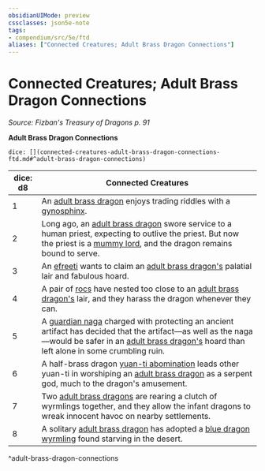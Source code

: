 ```yaml
---
obsidianUIMode: preview
cssclasses: json5e-note
tags:
- compendium/src/5e/ftd
aliases: ["Connected Creatures; Adult Brass Dragon Connections"]
---
```

# Connected Creatures; Adult Brass Dragon Connections
*Source: Fizban's Treasury of Dragons p. 91* 

**Adult Brass Dragon Connections**

`dice: [](connected-creatures-adult-brass-dragon-connections-ftd.md#^adult-brass-dragon-connections)`

| dice: d8 | Connected Creatures |
|----------|---------------------|
| 1 | An [adult brass dragon](/Systems/5e/bestiary/dragon/adult-brass-dragon.md) enjoys trading riddles with a [gynosphinx](/Systems/5e/bestiary/monstrosity/gynosphinx.md). |
| 2 | Long ago, an [adult brass dragon](/Systems/5e/bestiary/dragon/adult-brass-dragon.md) swore service to a human priest, expecting to outlive the priest. But now the priest is a [mummy lord](/Systems/5e/bestiary/undead/mummy-lord.md), and the dragon remains bound to serve. |
| 3 | An [efreeti](/Systems/5e/bestiary/elemental/efreeti.md) wants to claim an [adult brass dragon's](/Systems/5e/bestiary/dragon/adult-brass-dragon.md) palatial lair and fabulous hoard. |
| 4 | A pair of [rocs](/Systems/5e/bestiary/monstrosity/roc.md) have nested too close to an [adult brass dragon's](/Systems/5e/bestiary/dragon/adult-brass-dragon.md) lair, and they harass the dragon whenever they can. |
| 5 | A [guardian naga](/Systems/5e/bestiary/monstrosity/guardian-naga.md) charged with protecting an ancient artifact has decided that the artifact—as well as the naga—would be safer in an [adult brass dragon's](/Systems/5e/bestiary/dragon/adult-brass-dragon.md) hoard than left alone in some crumbling ruin. |
| 6 | A half-brass dragon [yuan-ti abomination](/Systems/5e/bestiary/monstrosity/yuan-ti-abomination.md) leads other yuan-ti in worshiping an [adult brass dragon](/Systems/5e/bestiary/dragon/adult-brass-dragon.md) as a serpent god, much to the dragon's amusement. |
| 7 | Two [adult brass dragons](/Systems/5e/bestiary/dragon/adult-brass-dragon.md) are rearing a clutch of wyrmlings together, and they allow the infant dragons to wreak innocent havoc on nearby settlements. |
| 8 | A solitary [adult brass dragon](/Systems/5e/bestiary/dragon/adult-brass-dragon.md) has adopted a [blue dragon wyrmling](/Systems/5e/bestiary/dragon/blue-dragon-wyrmling.md) found starving in the desert. |
^adult-brass-dragon-connections